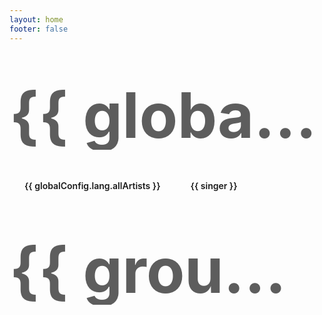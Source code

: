```yaml
---
layout: home
footer: false
---
```


<script setup lang="ts">
import { ref, onMounted, computed, onBeforeUnmount, nextTick } from 'vue';
import { generateGrid } from "#theme/utils/generateGrid";
import { columnCount, updateColumns } from "#theme/utils/dynamicColumns";
import { useCardHover } from "#theme/utils/useCardHover";
import { globalConfig } from "#config";
const { handleMouseMove, handleMouseEnter, handleMouseLeave } = useCardHover();

const playlist = ref<any[]>([]);
const selectedSinger = ref<string | null>(null);

// 默认图片
const defaultImg = "https://pic2.zhimg.com/50/v2-cc1a32fcb444fc9d5e23f2ee078dc6e1_720w.jpg?source=1940ef5c";

onMounted(async () => {
  // 初始化选中标签（刷新页面时保持状态）
  const urlParams = new URLSearchParams(window.location.search);
  const singerFromUrl = urlParams.get("singer")?.trim();
  if (singerFromUrl) selectedSinger.value = singerFromUrl;

  // 获取歌单数据
  try {
    const response = await fetch(`https://meting.qjqq.cn/?type=playlist&id=${globalConfig.musicList}`);
    const data = await response.json();
    playlist.value = data;
    console.log('歌单数据:', playlist.value);
  } catch (error) {
    console.error('获取歌单失败:', error);
  }

  updateColumns();
  window.addEventListener("resize", updateColumns);
});

onBeforeUnmount(() => {
  window.removeEventListener("resize", updateColumns);
});

// 打乱数组
function shuffle(array: any[]) {
  return array
    .map((item) => ({ item, sort: Math.random() }))
    .sort((a, b) => a.sort - b.sort)
    .map(({ item }) => item);
}

// 🔹 歌手标签列表（随机显示 20 个）
const singers = computed(() => {
  const set = new Set<string>();
  playlist.value.forEach(song => {
    if (song.artist && song.artist.includes('/')) {
      song.artist.split('/').forEach(a => set.add(a.trim()));
    } else {
      set.add(song.artist || "Unknown Artist");
    }
  });

  const allSingers = Array.from(set);
  const shuffled = allSingers
    .map(a => ({ a, sort: Math.random() }))
    .sort((a, b) => a.sort - b.sort)
    .map(({ a }) => a);

  return shuffled.slice(0, 20); // ✅ 随机选 20 个
});

// 🔹 处理歌手分组（仅显示这 20 个随机歌手的歌曲）
const groupedByArtist = computed(() => {
  const filterSinger = selectedSinger.value?.trim().toLowerCase();
  const visibleSingers = singers.value.map(s => s.toLowerCase()); // ✅ 当前可见歌手名单
  const processedItems: Array<{ artist: string; song: any }> = [];

  playlist.value.forEach(song => {
    if (!song.artist) return;

    const artists = song.artist.split('/').map(a => a.trim());
    artists.forEach(artist => {
      const artistLower = artist.toLowerCase();

      // ✅ 只收录“当前随机20位歌手”中的歌曲
      if (visibleSingers.includes(artistLower)) {
        // ✅ 如果选中了特定歌手，则再过滤
        if (!filterSinger || artistLower === filterSinger) {
          processedItems.push({ artist, song });
        }
      }
    });
  });

  return shuffle(generateGrid(
    processedItems,
    undefined,
    (item) => item.artist,
    columnCount.value
  ));
});



// 🔹 点击标签
const handleSingerClick = (singer: string) => {
  selectedSinger.value = singer || null;

  const url = new URL(window.location.href);
  if (singer) url.searchParams.set("singer", singer);
  else url.searchParams.delete("singer");
  window.history.pushState({}, "", url);
};
</script>

<h1 class="artist">{{ globalConfig.lang.artists }}</h1>
<div class="tags">
  <span
    class="tag"
    @click="handleSingerClick('')"
    :class="{ active: !selectedSinger }"
    @mouseenter="handleMouseEnter"
    @mousemove="handleMouseMove"
    @mouseleave="handleMouseLeave"
>
    <span class="name">{{ globalConfig.lang.allArtists }}</span>
  </span>
  <span
    v-for="singer in singers"
    :key="singer"
    class="tag"
    @click="handleSingerClick(singer)"
    :class="{ active: selectedSinger === singer }"
    @mouseenter="handleMouseEnter"
    @mousemove="handleMouseMove"
    @mouseleave="handleMouseLeave"
  >
    <span class="name">{{ singer }}</span>
  </span>
</div>

<div class="allSongs">
  <ClientOnly>
    <div v-for="group in groupedByArtist" :key="group.key" style="margin-bottom: 32px;">
      <h1 class="artist">{{ group.key }}</h1>
      <div class="songs-grid">
        <div
          v-for="(col, colIndex) in group.columns"
          :key="colIndex"
          class="column"
        >
          <div v-for="item in col" :key="item.song.url" class="song-card">
            <FriendCard
              :title="item.song.name"
              :link="item.song.url"
              type="square"
              :desc="item.song.artist"
              :img="item.song.pic || defaultImg"
            />
          </div>
        </div>
      </div>
    </div>
  </ClientOnly>
</div>

<style scoped>
.tags {
  display: flex;
  flex-wrap: wrap;
  gap: var(--vp-gap);
  margin-bottom: 30px;
}
.tag {
  font-family: var(--vp-font-family-mono);
  text-transform: var(--vp-title-uppercase);
  font-weight: 600;
  padding: 12px 24px;
  color: var(--vp-c-text-1);
  background-color: var(--vp-c-bg);
  border: 1px solid var(--vp-c-divider);
  border-radius: var(--vp-border-radius-1);
  box-shadow: var(--vp-shadow);
  cursor: pointer;
  transition: all var(--vp-transition-time);
}
.tag:hover:not(.active) {
  border-color: var(--vp-c-brand-1);
  color: var(--vp-c-brand-2);
}
.active {
  border-color: var(--vp-c-brand-1);
  box-shadow: var(--vp-shadow-brand);
  color: var(--vp-c-brand-2);
}

.songs-grid {
  display: flex;
  gap: var(--vp-gap);
}
.column {
  flex: 1;
  display: flex;
  flex-direction: column;
  gap: var(--vp-gap);
}
.artist {
  margin-top: 30px;
  line-height: 110px;
  font-size: 100px;
  position: relative;
  top: 30px;
  font-weight: bold;
  color: var(--vp-c-gutter);
  opacity: 0.7;
  z-index: -1;
  mask-image: linear-gradient(var(--vp-c-gutter) 20%, transparent);
  text-transform: var(--vp-title-uppercase);
  overflow: hidden;
  text-overflow: ellipsis;
  white-space: nowrap;
}
</style>
